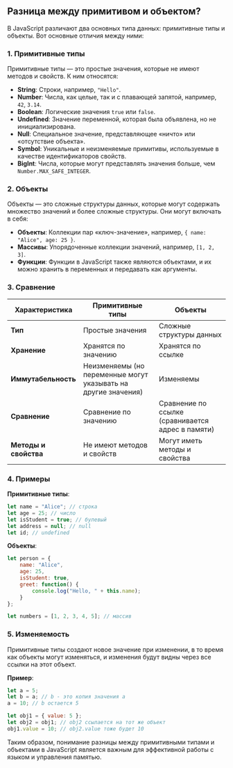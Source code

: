 ## Разница между примитивом и объектом?

В JavaScript различают два основных типа данных: примитивные типы и объекты. Вот основные отличия между ними:

### 1. **Примитивные типы**

Примитивные типы — это простые значения, которые не имеют методов и свойств. К ним относятся:

- **String**: Строки, например, `"Hello"`.
- **Number**: Числа, как целые, так и с плавающей запятой, например, `42`, `3.14`.
- **Boolean**: Логические значения `true` или `false`.
- **Undefined**: Значение переменной, которая была объявлена, но не инициализирована.
- **Null**: Специальное значение, представляющее «ничто» или «отсутствие объекта».
- **Symbol**: Уникальные и неизменяемые примитивы, используемые в качестве идентификаторов свойств.
- **BigInt**: Числа, которые могут представлять значения больше, чем `Number.MAX_SAFE_INTEGER`.

### 2. **Объекты**

Объекты — это сложные структуры данных, которые могут содержать множество значений и более сложные структуры. Они могут включать в себя:

- **Объекты**: Коллекции пар «ключ-значение», например, `{ name: "Alice", age: 25 }`.
- **Массивы**: Упорядоченные коллекции значений, например, `[1, 2, 3]`.
- **Функции**: Функции в JavaScript также являются объектами, и их можно хранить в переменных и передавать как аргументы.

### 3. **Сравнение**

| Характеристика          | Примитивные типы                    | Объекты                               |
|-------------------------|-------------------------------------|---------------------------------------|
| **Тип**                 | Простые значения                     | Сложные структуры данных              |
| **Хранение**           | Хранятся по значению                 | Хранятся по ссылке                    |
| **Иммутабельность**     | Неизменяемы (но переменные могут указывать на другие значения) | Изменяемы                              |
| **Сравнение**          | Сравнение по значению               | Сравнение по ссылке (сравнивается адрес в памяти) |
| **Методы и свойства**   | Не имеют методов и свойств          | Могут иметь методы и свойства         |

### 4. **Примеры**

**Примитивные типы**:
```javascript
let name = "Alice"; // строка
let age = 25; // число
let isStudent = true; // булевый
let address = null; // null
let id; // undefined
```

**Объекты**:
```javascript
let person = {
    name: "Alice",
    age: 25,
    isStudent: true,
    greet: function() {
        console.log("Hello, " + this.name);
    }
};

let numbers = [1, 2, 3, 4, 5]; // массив
```

### 5. **Изменяемость**

Примитивные типы создают новое значение при изменении, в то время как объекты могут изменяться, и изменения будут видны через все ссылки на этот объект.

**Пример**:
```javascript
let a = 5;
let b = a; // b - это копия значения a
a = 10; // b остается 5

let obj1 = { value: 5 };
let obj2 = obj1; // obj2 ссылается на тот же объект
obj1.value = 10; // obj2.value тоже будет 10
```

Таким образом, понимание разницы между примитивными типами и объектами в JavaScript является важным для эффективной работы с языком и управления памятью.